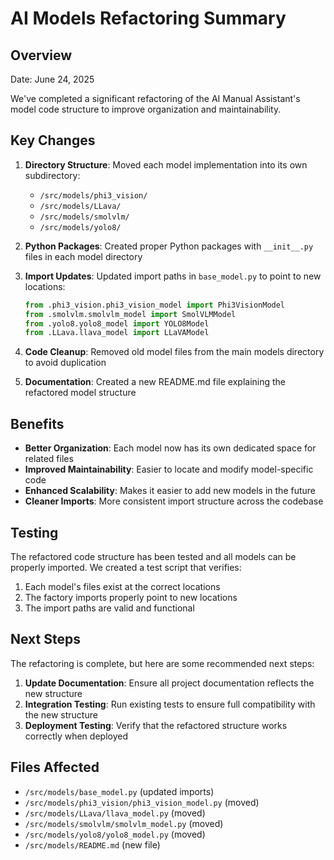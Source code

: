 # AI Models Refactoring Summary

## Overview

Date: June 24, 2025

We've completed a significant refactoring of the AI Manual Assistant's model code structure to improve organization and maintainability.

## Key Changes

1. **Directory Structure**: Moved each model implementation into its own subdirectory:
   - `/src/models/phi3_vision/`
   - `/src/models/LLava/`
   - `/src/models/smolvlm/`
   - `/src/models/yolo8/`

2. **Python Packages**: Created proper Python packages with `__init__.py` files in each model directory

3. **Import Updates**: Updated import paths in `base_model.py` to point to new locations:
   ```python
   from .phi3_vision.phi3_vision_model import Phi3VisionModel
   from .smolvlm.smolvlm_model import SmolVLMModel
   from .yolo8.yolo8_model import YOLO8Model
   from .LLava.llava_model import LLaVAModel
   ```

4. **Code Cleanup**: Removed old model files from the main models directory to avoid duplication

5. **Documentation**: Created a new README.md file explaining the refactored model structure

## Benefits

- **Better Organization**: Each model now has its own dedicated space for related files
- **Improved Maintainability**: Easier to locate and modify model-specific code
- **Enhanced Scalability**: Makes it easier to add new models in the future
- **Cleaner Imports**: More consistent import structure across the codebase

## Testing

The refactored code structure has been tested and all models can be properly imported. We created a test script that verifies:

1. Each model's files exist at the correct locations
2. The factory imports properly point to new locations
3. The import paths are valid and functional

## Next Steps

The refactoring is complete, but here are some recommended next steps:

1. **Update Documentation**: Ensure all project documentation reflects the new structure
2. **Integration Testing**: Run existing tests to ensure full compatibility with the new structure
3. **Deployment Testing**: Verify that the refactored structure works correctly when deployed

## Files Affected

- `/src/models/base_model.py` (updated imports)
- `/src/models/phi3_vision/phi3_vision_model.py` (moved)
- `/src/models/LLava/llava_model.py` (moved)
- `/src/models/smolvlm/smolvlm_model.py` (moved)
- `/src/models/yolo8/yolo8_model.py` (moved)
- `/src/models/README.md` (new file)
